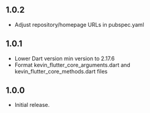 ## 1.0.2

* Adjust repository/homepage URLs in pubspec.yaml

## 1.0.1

* Lower Dart version min version to 2.17.6
* Format kevin_flutter_core_arguments.dart and kevin_flutter_core_methods.dart files

## 1.0.0

* Initial release.